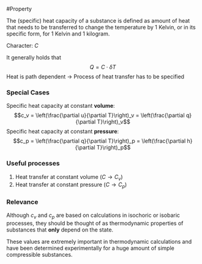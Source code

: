 #Property

The (specific) heat capacity of a substance is defined as amount of heat that needs to be transferred to change the temperature by 1 Kelvin, or in its specific form, for 1 Kelvin and 1 kilogram.

Character: $C$

It generally holds that $$Q = C \cdot \delta T$$
Heat is path dependent → Process of heat transfer has to be specified

### Special Cases

Specific heat capacity at constant __volume__:
$$c_v = \left(\frac{\partial u}{\partial T}\right)_v = \left(\frac{\partial q}{\partial T}\right)_v$$
Specific heat capacity at constant __pressure__:
$$c_p = \left(\frac{\partial q}{\partial T}\right)_p = \left(\frac{\partial h}{\partial T}\right)_p$$
### Useful processes

1. Heat transfer at constant volume ($C \rightarrow C_v$)
2. Heat transfer at constant pressure ($C \rightarrow C_p$)
### Relevance
Although $c_v$ and $c_p$ are based on calculations in isochoric or isobaric processes, they should be thought of as thermodynamic properties of substances that __only__ depend on the state.

These values are extremely important in thermodynamic calculations and have been determined experimentally for a huge amount of simple compressible substances.
